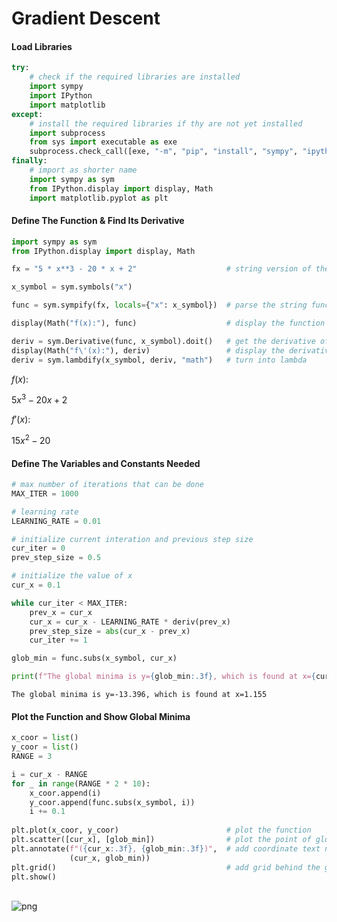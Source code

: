 # Gradient Descent

#### Load Libraries


```python
try:
    # check if the required libraries are installed
    import sympy
    import IPython
    import matplotlib
except:
    # install the required libraries if thy are not yet installed
    import subprocess
    from sys import executable as exe
    subprocess.check_call([exe, "-m", "pip", "install", "sympy", "ipython", "matplotlib"])
finally:
    # import as shorter name
    import sympy as sym
    from IPython.display import display, Math
    import matplotlib.pyplot as plt
```

#### Define The Function & Find Its Derivative


```python
import sympy as sym
from IPython.display import display, Math

fx = "5 * x**3 - 20 * x + 2"                    # string version of the function

x_symbol = sym.symbols("x")

func = sym.sympify(fx, locals={"x": x_symbol})  # parse the string function

display(Math("f(x):"), func)                    # display the function

deriv = sym.Derivative(func, x_symbol).doit()   # get the derivative of fx
display(Math("f\'(x):"), deriv)                 # display the derivative
deriv = sym.lambdify(x_symbol, deriv, "math")   # turn into lambda
```


$\displaystyle f(x):$



$\displaystyle 5 x^{3} - 20 x + 2$



$\displaystyle f'(x):$



$\displaystyle 15 x^{2} - 20$


#### Define The Variables and Constants Needed


```python
# max number of iterations that can be done
MAX_ITER = 1000

# learning rate
LEARNING_RATE = 0.01

# initialize current interation and previous step size
cur_iter = 0
prev_step_size = 0.5

# initialize the value of x
cur_x = 0.1
```


```python
while cur_iter < MAX_ITER:
    prev_x = cur_x
    cur_x = cur_x - LEARNING_RATE * deriv(prev_x)
    prev_step_size = abs(cur_x - prev_x)
    cur_iter += 1

glob_min = func.subs(x_symbol, cur_x)

print(f"The global minima is y={glob_min:.3f}, which is found at x={cur_x:.3f}")
```

    The global minima is y=-13.396, which is found at x=1.155


#### Plot the Function and Show Global Minima


```python
x_coor = list()
y_coor = list()
RANGE = 3

i = cur_x - RANGE
for _ in range(RANGE * 2 * 10):
    x_coor.append(i)
    y_coor.append(func.subs(x_symbol, i))
    i += 0.1
    
plt.plot(x_coor, y_coor)                        # plot the function
plt.scatter([cur_x], [glob_min])                # plot the point of global minima
plt.annotate(f"({cur_x:.3f}, {glob_min:.3f})",  # add coordinate text next to the point
             (cur_x, glob_min))
plt.grid()                                      # add grid behind the graph
plt.show()
```


​    
![png](https://user-images.githubusercontent.com/83048295/156874427-284ccd4e-4a5e-4ffe-a3df-cc0f2b20e236.png)
​    
